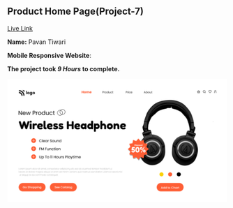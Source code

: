 

## Product Home Page(Project-7)  
[Live Link]()

**Name:** Pavan Tiwari

**Mobile Responsive Website**:

**The project took ***9 Hours*** to complete.** 


![image](./7.png)